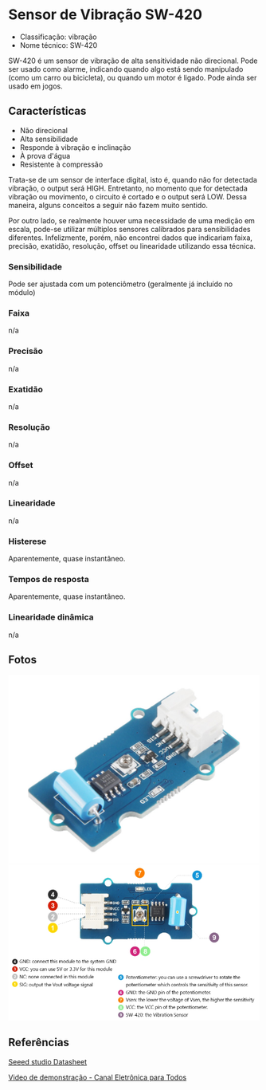 # Sensor de Vibração SW-420

- Classificação: vibração
- Nome técnico: SW-420

SW-420 é um sensor de vibração de alta sensitividade não direcional. Pode ser usado como alarme, indicando quando algo está sendo manipulado (como um carro ou bicicleta), ou quando um motor é ligado. Pode ainda ser usado em jogos.

## Características

- Não direcional
- Alta sensibilidade
- Responde à vibração e inclinação
- À prova d'água
- Resistente à compressão

Trata-se de um sensor de interface digital, isto é, quando não for detectada vibração, o output será HIGH. Entretanto, no momento que for detectada vibração ou movimento, o circuito é cortado e o output será LOW. Dessa maneira, alguns conceitos a seguir não fazem muito sentido.

Por outro lado, se realmente houver uma necessidade de uma medição em escala, pode-se utilizar múltiplos sensores calibrados para sensibilidades diferentes. Infelizmente, porém, não encontrei dados que indicariam faixa, precisão, exatidão, resolução, offset ou linearidade utilizando essa técnica.

### Sensibilidade

Pode ser ajustada com um potenciômetro (geralmente já incluído no módulo)

### Faixa

n/a

### Precisão

n/a

### Exatidão

n/a

### Resolução

n/a

### Offset

n/a

### Linearidade

n/a

### Histerese

Aparentemente, quase instantâneo.

### Tempos de resposta

Aparentemente, quase instantâneo.

### Linearidade dinâmica

n/a

## Fotos

![SW-420](imgs/sw-420_1.jpg)
![SW-420 pin map](imgs/sw-420_pin_map.jpg)

## Referências

[Seeed studio Datasheet](https://media.digikey.com/pdf/Data%20Sheets/Seeed%20Technology/Grove_Vibration_Sensor_SW-420_Web.pdf)

[Video de demonstração - Canal Eletrônica para Todos](https://www.youtube.com/watch?v=vWT0l4bcpog)